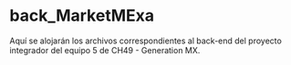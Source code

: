 # back_MarketMExa
Aquí se alojarán los archivos correspondientes al back-end del proyecto integrador del equipo 5 de CH49 - Generation MX.
